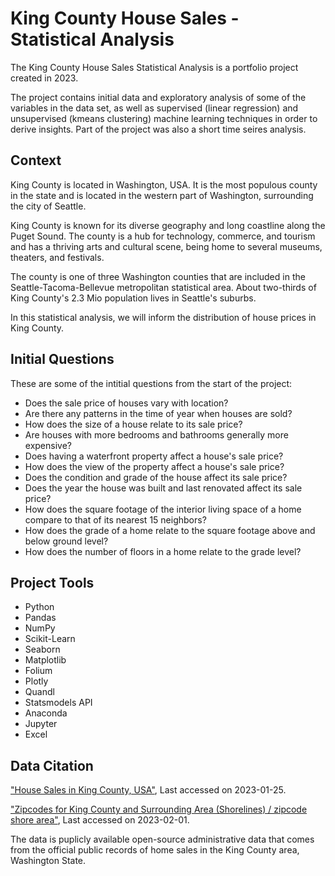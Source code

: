 # King County House Sales - Statistical Analysis

The King County House Sales Statistical Analysis is a portfolio project created in 2023. 

The project contains initial data and exploratory analysis of some of the variables in the data set, as well as supervised (linear regression) and unsupervised (kmeans clustering) machine learning techniques in order to derive insights. Part of the project was also a short time seires analysis.

## Context
King County is located in Washington, USA. It is the most populous county in the state and is located in the western part of Washington, surrounding the city of Seattle. 

King County is known for its diverse geography and long coastline along the Puget Sound. The county is a hub for technology, commerce, and tourism and has a thriving arts and cultural scene, being home to several museums, theaters, and festivals. 

The county is one of three Washington counties that are included in the Seattle-Tacoma-Bellevue metropolitan statistical area. About two-thirds of King County's 2.3 Mio population lives in Seattle's suburbs.

In this statistical analysis, we will inform the distribution of house prices in King County.

## Initial Questions
These are some of the intitial questions from the start of the project:

- Does the sale price of houses vary with location?
- Are there any patterns in the time of year when houses are sold?
- How does the size of a house relate to its sale price?
- Are houses with more bedrooms and bathrooms generally more expensive?
- Does having a waterfront property affect a house's sale price?
- How does the view of the property affect a house's sale price?
- Does the condition and grade of the house affect its sale price?
- Does the year the house was built and last renovated affect its sale price?
- How does the square footage of the interior living space of a home compare to that of its nearest 15 neighbors?
- How does the grade of a home relate to the square footage above and below ground level?
- How does the number of floors in a home relate to the grade level?

## Project Tools
- Python
- Pandas
- NumPy
- Scikit-Learn
- Seaborn
- Matplotlib
- Folium
- Plotly
- Quandl
- Statsmodels API
- Anaconda
- Jupyter
- Excel

## Data Citation
["House Sales in King County, USA"](https://www.kaggle.com/datasets/harlfoxem/housesalesprediction),
Last accessed on 2023-01-25.

["Zipcodes for King County and Surrounding Area (Shorelines) / zipcode shore area"](https://gis-kingcounty.opendata.arcgis.com/datasets/zipcodes-for-king-county-and-surrounding-area-shorelines-zipcode-shore-area/explore?location=47.505388%2C-121.477600%2C8.81),
Last accessed on 2023-02-01.

The data is puplicly available open-source administrative data that comes from the official public records of home sales in the King County area, Washington State. 
